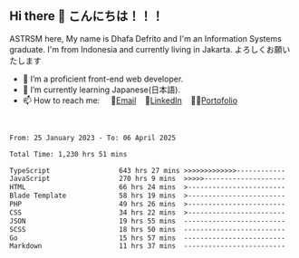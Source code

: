 ## Hi there 👋 こんにちは！！！
ASTRSM here, My name is Dhafa Defrito and I'm an Information Systems graduate. I'm from Indonesia and currently living in Jakarta. よろしくお願いたします

- 🔭 I’m a proficient front-end web developer.
- 🌱 I’m currently learning Japanese(日本語).
- 📫 How to reach me: &nbsp;&nbsp;&nbsp;&nbsp;📧[Email](ddefrito@gmail.com)&nbsp;&nbsp;&nbsp;&nbsp;💼[LinkedIn](https://www.linkedin.com/in/dhafa-defrita-rama-yudistira-9357a9229/)&nbsp;&nbsp;&nbsp;&nbsp;👨‍🎨[Portofolio](https://ddefrito.vercel.app/)
<br>
<!-- <p align="left">
<a href="https://github.com/ASTRSM">
  <img height="180em" src="https://github-readme-stats-eight-theta.vercel.app/api?username=ASTRSM&show_icons=true&theme=dracula&include_all_commits=true&count_private=true"/>
  <img height="180em" src="https://github-readme-stats-eight-theta.vercel.app/api/top-langs/?username=ASTRSM&layout=compact&langs_count=8&theme=dracula"/>
</a>
</p> -->

<!--START_SECTION:waka-->

```txt
From: 25 January 2023 - To: 06 April 2025

Total Time: 1,230 hrs 51 mins

TypeScript                 643 hrs 27 mins >>>>>>>>>>>>>------------   52.28 %
JavaScript                 270 hrs 9 mins  >>>>>--------------------   21.95 %
HTML                       66 hrs 24 mins  >------------------------   05.39 %
Blade Template             58 hrs 19 mins  >------------------------   04.74 %
PHP                        49 hrs 26 mins  >------------------------   04.02 %
CSS                        34 hrs 22 mins  >------------------------   02.79 %
JSON                       19 hrs 55 mins  -------------------------   01.62 %
SCSS                       18 hrs 50 mins  -------------------------   01.53 %
Go                         15 hrs 57 mins  -------------------------   01.30 %
Markdown                   11 hrs 37 mins  -------------------------   00.94 %
```

<!--END_SECTION:waka-->
